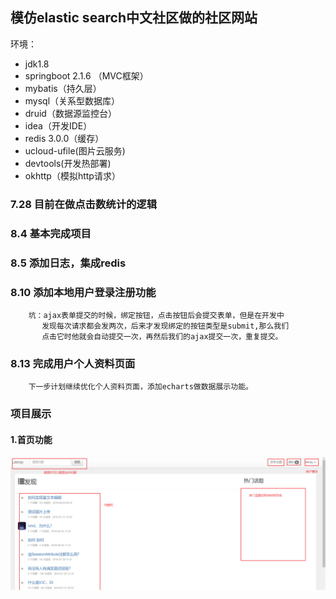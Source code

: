 ## 模仿elastic search中文社区做的社区网站
环境： 

- jdk1.8
- springboot 2.1.6 （MVC框架）
- mybatis（持久层）
- mysql（关系型数据库）
- druid（数据源监控台）
- idea（开发IDE）
- redis 3.0.0（缓存）
- ucloud-ufile(图片云服务)
- devtools(开发热部署)
- okhttp（模拟http请求）

### 7.28 目前在做点击数统计的逻辑

### 8.4 基本完成项目

### 8.5 添加日志，集成redis

### 8.10 添加本地用户登录注册功能
        坑：ajax表单提交的时候，绑定按钮，点击按钮后会提交表单，但是在开发中
           发现每次请求都会发两次，后来才发现绑定的按钮类型是submit,那么我们
           点击它时他就会自动提交一次，再然后我们的ajax提交一次，重复提交。
### 8.13 完成用户个人资料页面
        下一步计划继续优化个人资料页面，添加echarts做数据展示功能。

### 项目展示

#### 1.首页功能

![](imgs4git//Snipaste_2019-08-05_20-49-55.png)